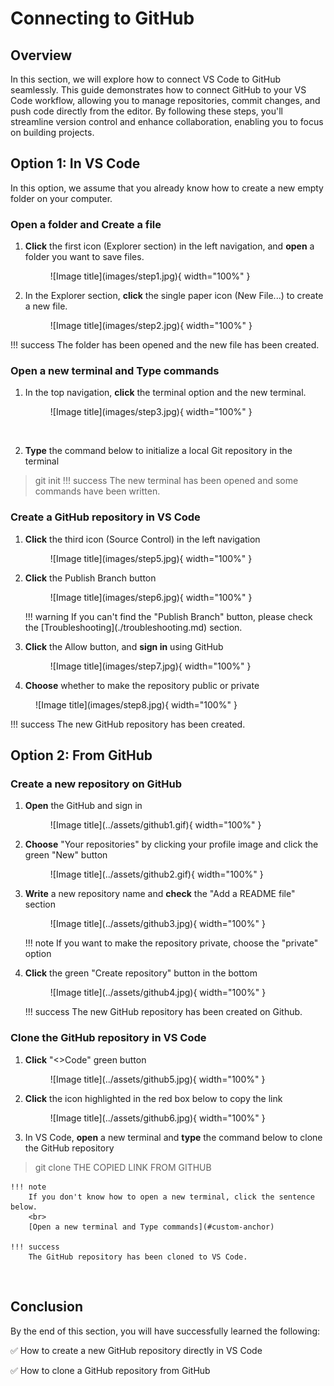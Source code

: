# Connecting to GitHub

## Overview
In this section, we will explore how to connect VS Code to GitHub seamlessly. This guide demonstrates how to connect GitHub to your VS Code workflow, allowing you to manage repositories, commit changes, and push code directly from the editor. By following these steps, you'll streamline version control and enhance collaboration, enabling you to focus on building projects.

## Option 1: In VS Code
In this option, we assume that you already know how to create a new empty folder on your computer.
<br>

### Open a folder and Create a file
1. **Click** the first icon (Explorer section) in the left navigation, and **open** a folder you want to save files.

    <figure markdown="span">
      ![Image title](images/step1.jpg){ width="100%" }
    </figure>

2. In the Explorer section, **click** the single paper icon (New File...) to create a new file.

    <figure markdown="span">
      ![Image title](images/step2.jpg){ width="100%" }
    </figure>
!!! success
    The folder has been opened and the new file has been created.

<h3 id="custom-anchor">Open a new terminal and Type commands</h3>

1. In the top navigation, **click** the terminal option and the new terminal.

    <figure markdown="span">
      ![Image title](images/step3.jpg){ width="100%" }
    </figure><br>

2. **Type** the command below to initialize a local Git repository in the terminal
> git init
!!! success
    The new terminal has been opened and some commands have been written.

### Create a GitHub repository in VS Code
1. **Click** the third icon (Source Control) in the left navigation

    <figure markdown="span">
      ![Image title](images/step5.jpg){ width="100%" }
    </figure>
  
2. **Click** the Publish Branch button

    <figure markdown="span">
      ![Image title](images/step6.jpg){ width="100%" }
    </figure>
    !!! warning
        If you can't find the "Publish Branch" button, please check the [Troubleshooting](./troubleshooting.md) section.

3. **Click** the Allow button, and **sign in** using GitHub

    <figure markdown="span">
      ![Image title](images/step7.jpg){ width="100%" }
    </figure>

4. **Choose** whether to make the repository public or private

<figure markdown="span">
  ![Image title](images/step8.jpg){ width="100%" }
</figure>
!!! success
    The new GitHub repository has been created.

<br>

## Option 2: From GitHub

### Create a new repository on GitHub
1. **Open** the GitHub and sign in

    <figure markdown="span">
      ![Image title](../assets/github1.gif){ width="100%" }
    </figure>

2. **Choose** "Your repositories" by clicking your profile image and click the green "New" button

    <figure markdown="span">
      ![Image title](../assets/github2.gif){ width="100%" }
    </figure>

3. **Write** a new repository name and **check** the "Add a README file" section

    <figure markdown="span">
      ![Image title](../assets/github3.jpg){ width="100%" }
    </figure>
    !!! note
        If you want to make the repository private, choose the "private" option

4. **Click** the green "Create repository" button in the bottom

    <figure markdown="span">
      ![Image title](../assets/github4.jpg){ width="100%" }
    </figure>
    !!! success
        The new GitHub repository has been created on Github.

### Clone the GitHub repository in VS Code
1. **Click** "<>Code" green button

    <figure markdown="span">
      ![Image title](../assets/github5.jpg){ width="100%" }
    </figure>

2. **Click** the icon highlighted in the red box below to copy the link

    <figure markdown="span">
      ![Image title](../assets/github6.jpg){ width="100%" }
    </figure>

3. In VS Code, **open** a new terminal and **type** the command below to clone the GitHub repository
> git clone THE COPIED LINK FROM GITHUB

    !!! note
        If you don't know how to open a new terminal, click the sentence below.
        <br>
        [Open a new terminal and Type commands](#custom-anchor)

    !!! success
        The GitHub repository has been cloned to VS Code.

<br>

## Conclusion
By the end of this section, you will have successfully learned the following:

:white_check_mark: How to create a new GitHub repository directly in VS Code

:white_check_mark: How to clone a GitHub repository from GitHub

<br>